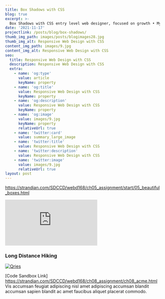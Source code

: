 ```yaml
---
title: Box Shadows with CSS
blog: true
excerpt: >-
  Box Shadows with CSS entry level web designer, focused on growth • My name is Ian Strand, and I am using the Web Design program at San Diego Mesa College to improve my online presence as an independent artist and to augment my professional skills. 
date: '2021-11-17'
projectlink: /posts/blog/box-shadows/
thumb_img_path: images/posts/blogimages28.jpg
thumb_img_alt: Responsive Web Design with CSS
content_img_path: images/9.jpg
content_img_alt: Responsive Web Design with CSS
seo:
  title: Responsive Web Design with CSS
  description: Responsive Web Design with CSS
  extra:
    - name: 'og:type'
      value: article
      keyName: property
    - name: 'og:title'
      value: Responsive Web Design with CSS
      keyName: property
    - name: 'og:description'
      value: Responsive Web Design with CSS
      keyName: property
    - name: 'og:image'
      value: images/9.jpg
      keyName: property
      relativeUrl: true
    - name: 'twitter:card'
      value: summary_large_image
    - name: 'twitter:title'
      value: Responsive Web Design with CSS
    - name: 'twitter:description'
      value: Responsive Web Design with CSS
    - name: 'twitter:image'
      value: images/9.jpg
      relativeUrl: true
layout: post
---
```


https://strandian.com/SDCCD/webd168/ch05_assignment/start/05_beautiful_boxes.html

<div style="padding:0;position:relative;">
              <div class="thumbnail-container" title="Web Development Portfolio"><a href="https://strandian.com/" target="_blank">
                <div class="thumbnail">
                  <iframe src="https://strandian.com/" frameborder="0" onload="this.style.opacity = 1"></iframe>
                </div>
                </a> </div>
            </div>

### Long Distance Hiking
<a href="https://strandian.com/SDCCD/webd168/ch08_assignment/ch08_acme.html" target="_blank">
  <img alt="Qries" src="/images/5.jpg">
</a>

[Code Sandbox Link] <a href="https://strandian.com/SDCCD/webd168/ch08_assignment/ch08_acme.html" target="_blank">https://strandian.com/SDCCD/webd168/ch08_assignment/ch08_acme.html</a><br />
Vis accumsan feugiat adipiscing nisl amet adipiscing accumsan blandit accumsan sapien blandit ac amet faucibus aliquet placerat commodo.